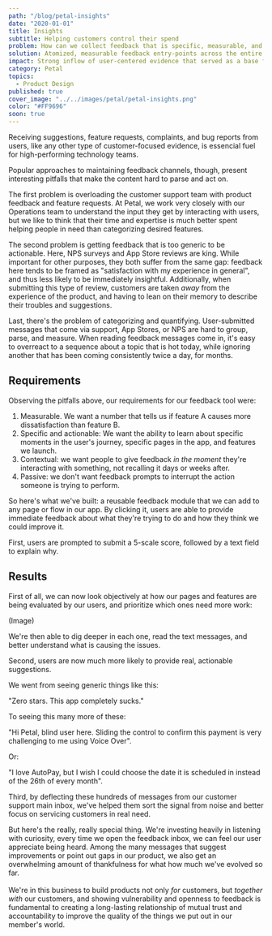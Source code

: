 ```yaml
---
path: "/blog/petal-insights"
date: "2020-01-01"
title: Insights
subtitle: Helping customers control their spend
problem: How can we collect feedback that is specific, measurable, and actionable?
solution: Atomized, measurable feedback entry-points across the entire app.
impact: Strong inflow of user-centered evidence that served as a base for product roadmapping.
category: Petal
topics:
  - Product Design
published: true
cover_image: "../../images/petal/petal-insights.png"
color: "#FF9696"
soon: true
---
```


Receiving suggestions, feature requests, complaints, and bug reports from users, like any other type of customer-focused evidence, is essencial fuel for high-performing technology teams.

Popular approaches to maintaining feedback channels, though, present interesting pitfalls that make the content hard to parse and act on.

The first problem is overloading the customer support team with product feedback and feature requests. At Petal, we work very closely with our Operations team to understand the input they get by interacting with users, but we like to think that their time and expertise is much better spent helping people in need than categorizing desired features.

The second problem is getting feedback that is too generic to be actionable. Here, NPS surveys and App Store reviews are king.
While important for other purposes, they both suffer from the same gap: feedback here tends to be framed as "satisfaction with my experience in general", and thus less likely to be immediately insightful. Additionally, when submitting this type of review, customers are taken _away_ from the experience of the product, and having to lean on their memory to describe their troubles and suggestions.

Last, there's the problem of categorizing and quantifying. User-submitted messages that come via support, App Stores, or NPS are hard to group, parse, and measure. When reading feedback messages come in, it's easy to overreact to a sequence about a topic that is hot today, while ignoring another that has been coming consistently twice a day, for months.

## Requirements

Observing the pitfalls above, our requirements for our feedback tool were:

1. Measurable. We want a number that tells us if feature A causes more dissatisfaction than feature B.
2. Specific and actionable: We want the ability to learn about specific moments in the user's journey, specific pages in the app, and features we launch.
3. Contextual: we want people to give feedback _in the moment_ they're interacting with something, not recalling it days or weeks after.
4. Passive: we don't want feedback prompts to interrupt the action someone is trying to perform.

So here's what we've built: a reusable feedback module that we can add to any page or flow in our app. By clicking it, users are able to provide immediate feedback about what they're trying to do and how they think we could improve it.

First, users are prompted to submit a 5-scale score, followed by a text field to explain why.

## Results

First of all, we can now look objectively at how our pages and features are being evaluated by our users, and prioritize which ones need more work:

(Image)

We're then able to dig deeper in each one, read the text messages, and better understand what is causing the issues.

Second, users are now much more likely to provide real, actionable suggestions.

We went from seeing generic things like this:

"Zero stars. This app completely sucks."

To seeing this many more of these:

"Hi Petal, blind user here. Sliding the control to confirm this payment is very challenging to me using Voice Over".

Or:

"I love AutoPay, but I wish I could choose the date it is scheduled in instead of the 26th of every month".

Third, by deflecting these hundreds of messages from our customer support main inbox, we've helped them sort the signal from noise and better focus on servicing customers in real need.

But here's the really, really special thing. We're investing heavily in listening with curiosity, every time we open the feedback inbox, we can feel our user appreciate being heard. Among the many messages that suggest improvements or point out gaps in our product, we also get an overwhelming amount of thankfulness
for what how much we've evolved so far. \
\
We're in this business to build products not only _for_ customers, but _together with_ our customers, and showing vulnerability and openness to feedback is fundamental to creating a long-lasting relationship of mutual trust and accountability to improve the quality of the things we put out in our member's world.
